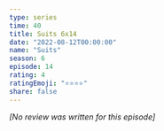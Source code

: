 ```yaml
---
type: series
time: 40
title: Suits 6x14
date: "2022-08-12T00:00:00"
name: "Suits"
season: 6
episode: 14
rating: 4
ratingEmoji: "⭐️⭐️⭐️⭐️"
share: false
---
```


*[No review was written for this episode]*